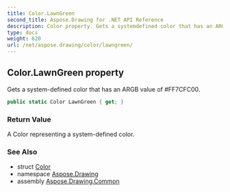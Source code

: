 ```yaml
---
title: Color.LawnGreen
second_title: Aspose.Drawing for .NET API Reference
description: Color property. Gets a systemdefined color that has an ARGB value of FF7CFC00
type: docs
weight: 620
url: /net/aspose.drawing/color/lawngreen/
---
```

## Color.LawnGreen property

Gets a system-defined color that has an ARGB value of #FF7CFC00.

```csharp
public static Color LawnGreen { get; }
```

### Return Value

A Color representing a system-defined color.

### See Also

* struct [Color](../)
* namespace [Aspose.Drawing](../../color/)
* assembly [Aspose.Drawing.Common](../../../)


